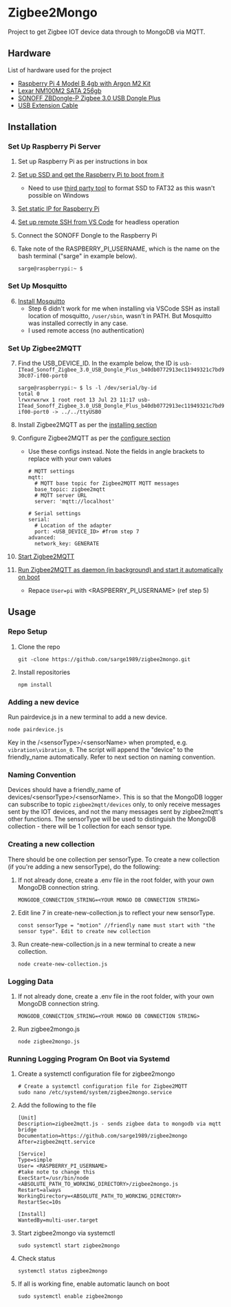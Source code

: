 # Zigbee2Mongo

Project to get Zigbee IOT device data through to MongoDB via MQTT.

## Hardware
List of hardware used for the project
 - [Raspberry Pi 4 Model B 4gb with Argon M2 Kit](https://shopee.sg/%F0%9F%94%A5-Raspberry-Pi-4-model-b-1gb-2gb-4gb-8gb-kit-argon-i.276775767.12907766090)
 - [Lexar NM100M2 SATA 256gb](https://www.lazada.sg/products/lexar-nm100-m2-2280-sata-6gbs-ssd-128gb-256gb-512gb-i339962723-s752972269.html?)
 - [SONOFF ZBDongle-P Zigbee 3.0 USB Dongle Plus](https://www.lazada.sg/products/i2089190309-s11597813233.html)
 - [USB Extension Cable](https://www.amazon.sg/UGREEN-Extension-Extender-Transfer-Playstation/dp/B00P0ES0YE)

## Installation
### Set Up Raspberry Pi Server

 1. Set up Raspberry Pi as per instructions in box
 2. [Set up SSD and get the Raspberry Pi to boot from it](%28https://www.the-diy-life.com/how-to-boot-a-raspberry-pi-4-from-an-ssd/)
     - Need to use [third party tool](https://www.diskpart.com/articles/format-usb-flash-drive-to-fat32-0310.html) to format SSD to FAT32 as this wasn't possible on Windows
 3. [Set static IP for Raspberry Pi](https://www.makeuseof.com/raspberry-pi-set-static-ip/)
 4. [Set up remote SSH from VS Code](https://www.raspberrypi.com/news/coding-on-raspberry-pi-remotely-with-visual-studio-code/) for headless operation
 5. Connect the SONOFF Dongle to the Raspberry Pi
 6. Take note of the RASPBERRY_PI_USERNAME, which is the name on the bash terminal ("sarge" in example below).
  
    `sarge@raspberrypi:~ $`

### Set Up Mosquitto

 6. [Install Mosquitto](https://randomnerdtutorials.com/how-to-install-mosquitto-broker-on-raspberry-pi/) 
     - Step 6 didn't work for me when installing via VSCode SSH as install location of mosquitto, `/user/sbin`, wasn't in PATH. But Mosquitto was installed correctly in any case.
     - I used remote access (no authentication) 

### Set Up Zigbee2MQTT
7. Find the USB_DEVICE_ID. In the example below, the ID is `usb-ITead_Sonoff_Zigbee_3.0_USB_Dongle_Plus_b40db0772913ec11949321c7bd930c07-if00-port0`
   ```
   sarge@raspberrypi:~ $ ls -l /dev/serial/by-id
   total 0
   lrwxrwxrwx 1 root root 13 Jul 23 11:17 usb-ITead_Sonoff_Zigbee_3.0_USB_Dongle_Plus_b40db0772913ec11949321c7bd930c07-if00-port0 -> ../../ttyUSB0
   ```
8. Install Zigbee2MQTT as per the [installing section](https://www.zigbee2mqtt.io/guide/installation/01_linux.html#installing)

9. Configure Zigbee2MQTT as per the [configure section](https://www.zigbee2mqtt.io/guide/installation/01_linux.html#configuring)
   - Use these configs instead. Note the fields in angle brackets to replace with your own values
     ```
     # MQTT settings
     mqtt:
       # MQTT base topic for Zigbee2MQTT MQTT messages
       base_topic: zigbee2mqtt
       # MQTT server URL
       server: 'mqtt://localhost'

     # Serial settings
     serial:
       # Location of the adapter
       port: <USB_DEVICE_ID> #from step 7
     advanced:
       network_key: GENERATE
     ```
10. [Start Zigbee2MQTT](https://www.zigbee2mqtt.io/guide/installation/01_linux.html#starting-zigbee2mqtt)
11. [Run Zigbee2MQTT as daemon (in background) and start it automatically on boot](un%20Zigbee2MQTT%20as%20daemon%20%28in%20background%29%20and%20start%20it%20automatically%20on%20boot)
    - Repace `User=pi` with <RASPBERRY_PI_USERNAME> (ref step 5)

## Usage

### Repo Setup
1. Clone the repo
   ```
   git -clone https://github.com/sarge1989/zigbee2mongo.git
   ```
2. Install repositories
   ```
   npm install
   ```

### Adding a new device
Run pairdevice.js in a new terminal to add a new device. 
```
node pairdevice.js
```
Key in the /\<sensorType>/\<sensorName> when prompted, e.g. `vibration\vibration_0`. The script will append the "device" to the friendly_name automatically. Refer to next section on naming convention.

### Naming Convention
Devices should have a friendly_name of devices/\<sensorType>/\<sensorName>. This is so that the MongoDB logger can subscribe to topic `zigbee2mqtt/devices` only, to only receive messages sent by the IOT devices, and not the many messages sent by zigbee2mqtt's other functions. The sensorType will be used to distinguish the MongoDB collection - there will be 1 collection for each sensor type.

### Creating a new collection
There should be one collection per sensorType. To create a new collection (if you're adding a new sensorType), do the following:
1. If not already done, create a .env file in the root folder, with your own MongoDB connection string.
   ```
   MONGODB_CONNECTION_STRING=<YOUR MONGO DB CONNECTION STRING>
   ```
2. Edit line 7 in create-new-collection.js to reflect your new sensorType.
   ```
   const sensorType = "motion" //friendly name must start with "the sensor type". Edit to create new collection
   ```
3. Run create-new-collection.js in a new terminal to create a new collection.
   ```
   node create-new-collection.js
   ```
### Logging Data
1. If not already done, create a .env file in the root folder, with your own MongoDB connection string.
   ```
   MONGODB_CONNECTION_STRING=<YOUR MONGO DB CONNECTION STRING>
   ```
2. Run zigbee2mongo.js
   ```
   node zigbee2mongo.js
   ```

### Running Logging Program On Boot via Systemd
1. Create a systemctl configuration file for zigbee2mongo
   ```
   # Create a systemctl configuration file for Zigbee2MQTT
   sudo nano /etc/systemd/system/zigbee2mongo.service
   ```
2. Add the following to the file
   ```
   [Unit]
   Description=zigbee2mqtt.js - sends zigbee data to mongodb via mqtt bridge
   Documentation=https://github.com/sarge1989/zigbee2mongo
   After=zigbee2mqtt.service

   [Service]
   Type=simple
   User= <RASPBERRY_PI_USERNAME> 
   #take note to change this
   ExecStart=/usr/bin/node <ABSOLUTE_PATH_TO_WORKING_DIRECTORY>/zigbee2mongo.js
   Restart=always
   WorkingDirectory=<ABSOLUTE_PATH_TO_WORKING_DIRECTORY>
   RestartSec=10s

   [Install]
   WantedBy=multi-user.target
   ```
3. Start zigbee2mongo via systemctl
   ```
   sudo systemctl start zigbee2mongo
   ```
4. Check status
   ```
   systemctl status zigbee2mongo
   ```
5. If all is working fine, enable automatic launch on boot
   ```
   sudo systemctl enable zigbee2mongo
   ```
